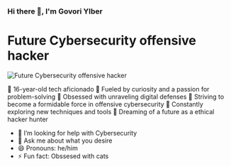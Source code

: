 ### Hi there 👋, I'm Govori Ylber
#### <h1>Future Cybersecurity offensive hacker</h1>
![Future Cybersecurity offensive hacker](https://pbs.twimg.com/profile_banners/1720344762492891136/1714504915/600x200)

🔹 16-year-old tech aficionado
🔹 Fueled by curiosity and a passion for problem-solving
🔹 Obsessed with unraveling digital defenses
🔹 Striving to become a formidable force in offensive cybersecurity
🔹 Constantly exploring new techniques and tools
🔹 Dreaming of a future as a ethical hacker hunter

- 🤔 I’m looking for help with Cybersecurity 
- 💬 Ask me about what you desire 
- 😄 Pronouns: he/him 
- ⚡ Fun fact: Obssesed with cats 
